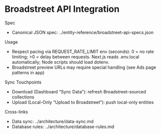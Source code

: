 # Broadstreet API Integration

Spec
- Canonical JSON spec: ../entity-reference/broadstreet-api-specs.json

Usage
- Respect pacing via REQUEST_RATE_LIMIT env (seconds): 0 = no rate limiting; >0 = delay between requests. Next.js reads .env.local automatically; Node scripts should load dotenv.
- Broadstreet preview URLs may require special handling (see Ads page patterns in app)

Sync Touchpoints
- Download (Dashboard “Sync Data”): refresh Broadstreet-sourced collections
- Upload (Local-Only “Upload to Broadstreet”): push local-only entities

Cross-links
- Data sync: ../architecture/data-sync.md
- Database rules: ../architecture/database-rules.md

